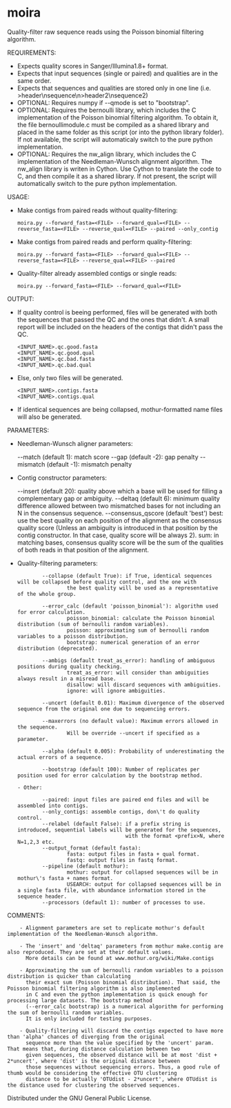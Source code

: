 moira
=====

Quality-filter raw sequence reads using the Poisson binomial filtering algorithm.

REQUIREMENTS:

- Expects quality scores in Sanger/Illumina1.8+ format.
- Expects that input sequences (single or paired) and qualities are in the same order.
- Expects that sequences and qualities are stored only in one line (i.e. >header\\nsequence\\n>header2\\nsequence2)
- OPTIONAL: Requires numpy if --qmode is set to "bootstrap".
- OPTIONAL: Requires the bernoulli library, which includes the C implementation of the Poisson binomial filtering algorithm.
  To obtain it, the file bernoullimodule.c must be compiled as a shared library and placed in the same folder as 
  this script (or into the python library folder). If not available, the script will automaticaly switch to the pure
  python implementation.
- OPTIONAL: Requires the nw_align library, which includes the C implementation of the Needleman-Wunsch alignment algorithm.
  The nw_align library is writen in Cython. Use Cython to translate the code to C, and then compile it as a shared library.
  If not present, the script will automatically switch to the pure python implementation.


USAGE:

  - Make contigs from paired reads without quality-filtering:

        moira.py --forward_fasta=<FILE> --forward_qual=<FILE> --reverse_fasta=<FILE> --reverse_qual=<FILE> --paired --only_contig

  - Make contigs from paired reads and perform quality-filtering:

        moira.py --forward_fasta=<FILE> --forward_qual=<FILE> --reverse_fasta=<FILE> --reverse_qual=<FILE> --paired

  - Quality-filter already assembled contigs or single reads:

        moira.py --forward_fasta=<FILE> --forward_qual=<FILE>

OUTPUT:

  - If quality control is beeing performed, files will be generated with both the sequences that passed the QC and the ones that didn't. A small report will be included on the headers of the contigs that didn't pass the QC.

        <INPUT_NAME>.qc.good.fasta
        <INPUT_NAME>.qc.good.qual
        <INPUT_NAME>.qc.bad.fasta
        <INPUT_NAME>.qc.bad.qual

  - Else, only two files will be generated.

        <INPUT_NAME>.contigs.fasta
        <INPUT_NAME>.contigs.qual

  - If identical sequences are being collapsed, mothur-formatted name files will also be generated.


PARAMETERS:

  - Needleman-Wunsch aligner parameters:

      --match (default 1): match score
      --gap (default -2): gap penalty
      --mismatch (default -1): mismatch penalty

  - Contig constructor parameters:
 
      --insert (default 20): quality above which a base will be used for filling a complementary gap or ambiguity.
      --deltaq (default 6): minimum quality difference allowed between two mismatched bases for not including an N in the consensus sequence.
      --consensus_qscore (default 'best')
        best: use the best quality on each position of the alignment as the consensus quality score (Unless an ambiguity is introduced in that position by the contig constructor. In that case, quality score will be always 2).
        sum: in matching bases, consensus quality score will be the sum of the qualities of both reads in that position of the alignment.

  - Quality-filtering parameters:

                --collapse (default True): if True, identical sequences will be collapsed before quality control, and the one with
                        the best quality will be used as a representative of the whole group.

                --error_calc (default 'poisson_binomial'): algorithm used for error calculation.
                        poisson_binomial: calculate the Poisson binomial distribution (sum of bernoulli random variables).
                        poisson: approximating sum of bernoulli random variables to a poisson distribution.
                        bootstrap: numerical generation of an error distribution (deprecated).

                --ambigs (default treat_as_error): handling of ambiguous positions during quality checking.
                        treat_as_error: will consider than ambiguities always result in a misread base.
                        disallow: will discard sequences with ambiguities.
                        ignore: will ignore ambiguities.

                --uncert (default 0.01): Maximum divergence of the observed sequence from the original one due to sequencing errors.

                --maxerrors (no default value): Maximum errors allowed in the sequence.
                        Will be override --uncert if specified as a parameter.

                --alpha (default 0.005): Probability of underestimating the actual errors of a sequence.

                --bootstrap (default 100): Number of replicates per position used for error calculation by the bootstrap method.
        
        - Other:

                --paired: input files are paired end files and will be assembled into contigs.
                --only_contigs: assemble contigs, don\'t do quality control.
                --relabel (default False): if a prefix string is introduced, sequential labels will be generated for the sequences,
                                           with the format <prefix>N, where N=1,2,3 etc.
                --output_format (default fasta):
                        fasta: output files in fasta + qual format.
                        fastq: output files in fastq format.
                --pipeline (default mothur):
                        mothur: output for collapsed sequences will be in mothur\'s fasta + names format.
                        USEARCH: output for collapsed sequences will be in a single fasta file, with abundance information stored in the sequence header.
                --processors (default 1): number of processes to use.

COMMENTS:

        - Alignment parameters are set to replicate mothur's default implementation of the Needleman-Wunsch algorithm.

        - The 'insert' and 'deltaq' parameters from mothur make.contig are also reproduced. They are set at their default values.
          More details can be found at www.mothur.org/wiki/Make.contigs

        - Approximating the sum of bernoulli random variables to a poisson distribution is quicker than calculating 
          their exact sum (Poisson binomial distribution). That said, the Poisson binomial filtering algorithm is also implemented
          in C and even the python implementation is quick enough for processing large datasets. The bootstrap method
          (--error_calc bootstrap) is a numerical algorithm for performing the sum of bernoulli random variables.
          It is only included for testing purposes.

        - Quality-filtering will discard the contigs expected to have more than 'alpha' chances of diverging from the original 
          sequence more than the value specified by the 'uncert' param. That means that, during distance calculation between two
          given sequences, the observed distance will be at most 'dist + 2*uncert', where 'dist' is the original distance between
          those sequences without sequencing errors. Thus, a good rule of thumb would be considering the effective OTU clustering 
          distance to be actually 'OTUdist - 2*uncert', where OTUdist is the distance used for clustering the observed sequences.


Distributed under the GNU General Public License.
